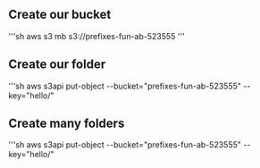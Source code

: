 
## Create our bucket
'''sh
aws s3 mb s3://prefixes-fun-ab-523555
'''

## Create our folder
'''sh
aws s3api put-object --bucket="prefixes-fun-ab-523555" --key="hello/"

## Create many folders
'''sh
aws s3api put-object --bucket="prefixes-fun-ab-523555" --key="hello/"